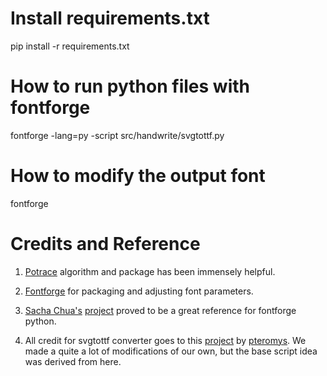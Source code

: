 # Install requirements.txt
pip install -r requirements.txt

# How to run python files with fontforge
fontforge -lang=py -script src/handwrite/svgtottf.py

# How to modify the output font
fontforge

# Credits and Reference

1. [Potrace](http://potrace.sourceforge.net/) algorithm and package has been immensely helpful.

2. [Fontforge](https://fontforge.org/en-US/) for packaging and adjusting font parameters.

3. [Sacha Chua's](https://github.com/sachac) [project](https://github.com/sachac/sachac-hand/) proved to be a great reference for fontforge python.

4. All credit for svgtottf converter goes to this [project](https://github.com/pteromys/svgs2ttf) by [pteromys](https://github.com/pteromys). We made a quite a lot of modifications of our own, but the base script idea was derived from here.
